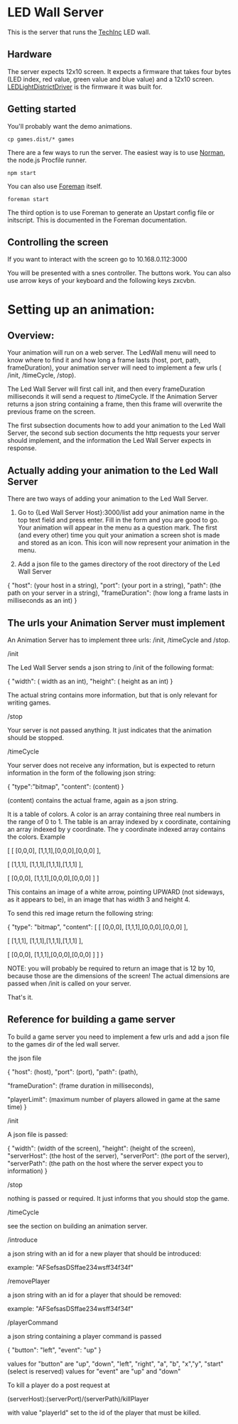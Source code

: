 LED Wall Server
===
This is the server that runs the [TechInc][] LED wall.

Hardware
---
The server expects 12x10 screen.
It expects a firmware that takes four bytes (LED index, red value, green value and blue value) and a 12x10 screen.
[LEDLightDistrictDriver][] is the firmware it was built for.

Getting started
---
You'll probably want the demo animations.

    cp games.dist/* games 

There are a few ways to run the server. The easiest way is to use [Norman][], the node.js Procfile runner.

    npm start

You can also use [Foreman][] itself.

    foreman start

The third option is to use Foreman to generate an Upstart config file or initscript. This is documented in the Foreman documentation.

[TechInc]: http://techinc.nl/
[Norman]: http://github.com/josh/norman
[Foreman]: http://ddollar.github.com/foreman/
[LEDLightDistrictDriver]: http://github.com/guidocalvano/LEDLightDistrictDriver

Controlling the screen
---

If you want to interact with the screen go to 10.168.0.112:3000

You will be presented with a snes controller. The buttons work. You can also use arrow keys of your keyboard and the following keys zxcvbn.




Setting up an animation:
===
Overview:
---
Your animation will run on a web server. The LedWall menu will need to know where to find it and how long a frame lasts (host, port, path, frameDuration), your animation server will need to implement a few urls ( /init, /timeCycle, /stop).

The Led Wall Server will first call init, and then every frameDuration milliseconds it will send a request to /timeCycle. If the Animation Server returns a json string containing a frame, then this frame will overwrite the previous frame on the screen.

The first subsection documents how to add your animation to the Led Wall Server, the second sub section documents the http requests your server should implement, and the information the Led Wall Server expects in response.


Actually adding your animation to the Led Wall Server
---

There are two ways of adding your animation to the Led Wall Server.

1. Go to {Led Wall Server Host}:3000/list add your animation name in the top text field and press enter. Fill in the form and you are good to go. Your animation will appear in the menu as a question mark. The first (and every other) time you quit your animation a screen shot is made and stored as an icon. This icon will now represent your animation in the menu.

2. Add a json file to the games directory of the root directory of the Led Wall Server

{ "host": (your host in a string), "port": (your port in a string), "path": (the path on your server in a string), "frameDuration": (how long a frame lasts in milliseconds as an int) }



The urls your Animation Server must implement
---

An Animation Server has to implement three urls: /init, /timeCycle and /stop.

/init

The Led Wall Server sends a json string to /init of the following format:

{ "width": ( width as an int), "height": ( height as an int) } 

The actual string contains more information, but that is only relevant for writing games.

/stop

Your server is not passed anything. It just indicates that the animation should be stopped.

/timeCycle

Your server does not receive any information, but is expected to return information in the form of the following json string:

{ "type":"bitmap", "content": (content) }

(content) contains the actual frame, again as a json string.

It is a table of colors. A color is an array containing three real numbers in the range of 0 to 1. The table is an array indexed by x coordinate, containing an array indexed by y coordinate. The y coordinate indexed array contains the colors. Example

[ [ [0,0,0], [1,1,1],[0,0,0],[0,0,0] ],

  [ [1,1,1], [1,1,1],[1,1,1],[1,1,1] ],
  
  [ [0,0,0], [1,1,1],[0,0,0],[0,0,0] ] ]

This contains an image of a white arrow, pointing UPWARD (not sideways, as it appears to be), in an image that has width 3 and height 4. 

To send this red image return the following string:

{ "type": "bitmap",
  "content":
[ [ [0,0,0], [1,1,1],[0,0,0],[0,0,0] ],

  [ [1,1,1], [1,1,1],[1,1,1],[1,1,1] ],
  
  [ [0,0,0], [1,1,1],[0,0,0],[0,0,0] ] ] }

NOTE: you will probably be required to return an image that is 12 by 10, because those are the dimensions of the screen! The actual dimensions are passed when /init is called on your server.

That's it.


Reference for building a game server
---
To build a game server you need to implement a few urls and add a json file to the games dir of the led wall server.

the json file

{
"host": (host),
"port": (port),
"path": (path),

"frameDuration": (frame duration in milliseconds),

"playerLimit": (maximum number of players allowed in game at the same time)
}



/init 

A json file is passed:

{ 
"width":  (width of the screen),
"height": (height of the screen),
"serverHost": (the host of the server),
"serverPort": (the port of the server),
"serverPath": (the path on the host where the server expect you to information)
}

/stop

nothing is passed or required. It just informs that you should stop the game.

/timeCycle

see the section on building an animation server.


/introduce

a json string with an id for a new player that should be introduced:

example: "AFSefsasDSffae234wsff34f34f"

/removePlayer

a json string with an id for a  player that should be removed:

example: "AFSefsasDSffae234wsff34f34f"


/playerCommand

a json string containing a player command is passed

{ "button": "left",
  "event": "up" }
  
  values for "button" are "up", "down", "left", "right", "a", "b", "x","y", "start" (select is reserved)
  values for "event" are "up" and "down"
  
  
 To kill a player do a post request at 
 
 (serverHost):(serverPort)/(serverPath)/killPlayer

with value "playerId" set to the id of the player that must be killed.







